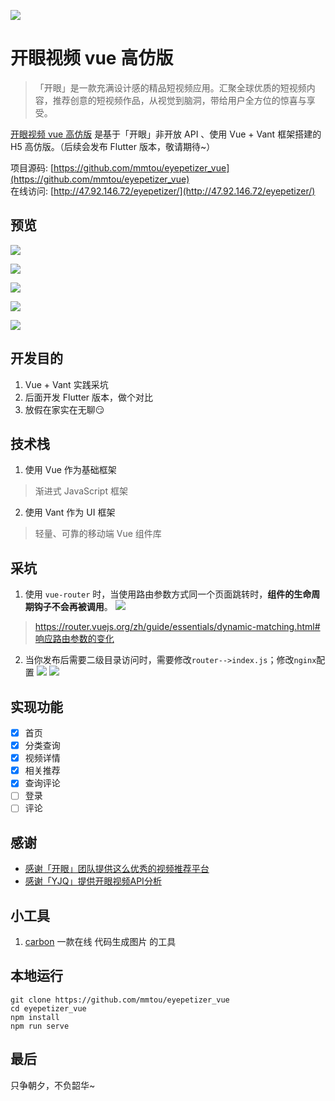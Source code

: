 ![](http://img.kaiyanapp.com/4-065061ff2459de367f556069bef11154.jpeg)
# 开眼视频 vue 高仿版
> 「开眼」是一款充满设计感的精品短视频应用。汇聚全球优质的短视频内容，推荐创意的短视频作品，从视觉到脑洞，带给用户全方位的惊喜与享受。

[开眼视频 vue 高仿版](https://github.com/mmtou/eyepetizer_vue) 是基于「开眼」非开放 API 、使用 Vue + Vant 框架搭建的 H5 高仿版。（后续会发布 Flutter 版本，敬请期待~）

项目源码: [https://github.com/mmtou/eyepetizer_vue](https://github.com/mmtou/eyepetizer_vue)  
在线访问: [http://47.92.146.72/eyepetizer/](http://47.92.146.72/eyepetizer/)

## 预览
![](https://github.com/mmtou/eyepetizer_vue/raw/master/demo/images/1.png)

![](https://github.com/mmtou/eyepetizer_vue/raw/master/demo/images/2.png)

![](https://github.com/mmtou/eyepetizer_vue/raw/master/demo/images/3.png)

![](https://github.com/mmtou/eyepetizer_vue/raw/master/demo/images/4.png)

![](https://github.com/mmtou/eyepetizer_vue/raw/master/demo/images/5.png)


## 开发目的
1. Vue + Vant 实践采坑
2. 后面开发 Flutter 版本，做个对比
3. 放假在家实在无聊😏

## 技术栈
1. 使用 Vue 作为基础框架
> 渐进式 JavaScript 框架

2. 使用 Vant 作为 UI 框架
> 轻量、可靠的移动端 Vue 组件库

## 采坑
1. 使用 `vue-router` 时，当使用路由参数方式同一个页面跳转时，**组件的生命周期钩子不会再被调用**。
![](https://github.com/mmtou/eyepetizer_vue/raw/master/demo/images/d1.png)

> https://router.vuejs.org/zh/guide/essentials/dynamic-matching.html#响应路由参数的变化

2. 当你发布后需要二级目录访问时，需要修改`router-->index.js`；修改`nginx`配置
![](https://github.com/mmtou/eyepetizer_vue/raw/master/demo/images/d2.png)
![](https://github.com/mmtou/eyepetizer_vue/raw/master/demo/images/d3.png)


## 实现功能
- [x] 首页
- [x] 分类查询
- [x] 视频详情
- [x] 相关推荐
- [x] 查询评论
- [ ] 登录
- [ ] 评论

## 感谢
- [感谢「开眼」团队提供这么优秀的视频推荐平台](https://www.kaiyanapp.com/)
- [感谢「YJQ」提供开眼视频API分析](https://github.com/1136535305/Eyepetizer/wiki/开眼-API-接口分析)

## 小工具
1. [carbon](https://carbon.now.sh/) 一款在线 代码生成图片 的工具

## 本地运行
```shell
git clone https://github.com/mmtou/eyepetizer_vue
cd eyepetizer_vue
npm install
npm run serve
```

## 最后
只争朝夕，不负韶华~
